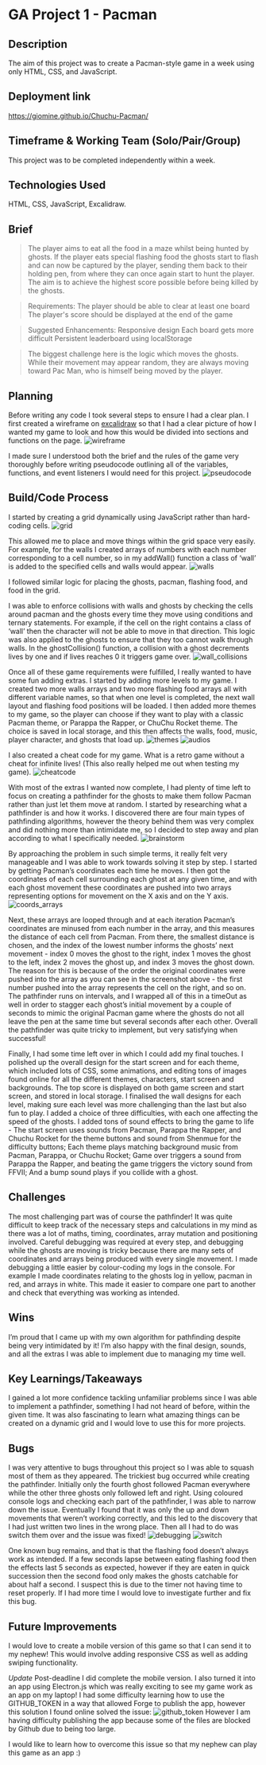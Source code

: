 # GA Project 1 - Pacman

## Description

The aim of this project was to create a Pacman-style game in a week using only HTML, CSS, and JavaScript.


## Deployment link

https://giomine.github.io/Chuchu-Pacman/


## Timeframe & Working Team (Solo/Pair/Group)

This project was to be completed independently within a week.


## Technologies Used

HTML, CSS, JavaScript, Excalidraw.


## Brief

> The player aims to eat all the food in a maze whilst being hunted by ghosts. If the player eats special flashing food the ghosts start to flash and can now be captured by the player, sending them back to their holding pen, from where they can once again start to hunt the player. The aim is to achieve the highest score possible before being killed by the ghosts.

> Requirements:
The player should be able to clear at least one board
The player's score should be displayed at the end of the game

> Suggested Enhancements:
Responsive design
Each board gets more difficult
Persistent leaderboard using localStorage

> The biggest challenge here is the logic which moves the ghosts. While their movement may appear random, they are always moving toward Pac Man, who is himself being moved by the player.


## Planning

Before writing any code I took several steps to ensure I had a clear plan. I first created a wireframe on [excalidraw](https://www.excalidraw.com) so that I had a clear picture of how I wanted my game to look and how this would be divided into sections and functions on the page.
![wireframe](./readme_images/Picture1.png)

I made sure I understood both the brief and the rules of the game very thoroughly before writing pseudocode outlining all of the variables, functions, and event listeners I would need for this project.
![pseudocode](./readme_images/Picture2.png)


## Build/Code Process

I started by creating a grid dynamically using JavaScript rather than hard-coding cells.
![grid](./readme_images/Picture3.png)

This allowed me to place and move things within the grid space very easily. For example, for the walls I created arrays of numbers with each number corresponding to a cell number, so in my addWall() function a class of ‘wall’ is added to the specified cells and walls would appear.
![walls](./readme_images/Picture4.png)

I followed similar logic for placing the ghosts, pacman, flashing food, and food in the grid.

I was able to enforce collisions with walls and ghosts by checking the cells around pacman and the ghosts every time they move using conditions and ternary statements. For example, if the cell on the right contains a class of ‘wall’ then the character will not be able to move in that direction. This logic was also applied to the ghosts to ensure that they too cannot walk through walls. In the ghostCollision() function, a collision with a ghost decrements lives by one and if lives reaches 0 it triggers game over.
![wall_collisions](./readme_images/Picture5.png)

Once all of these game requirements were fulfilled, I really wanted to have some fun adding extras.
I started by adding more levels to my game. I created two more walls arrays and two more flashing food arrays all with different variable names, so that when one level is completed, the next wall layout and flashing food positions will be loaded. 
I then added more themes to my game, so the player can choose if they want to play with a classic Pacman theme, or Parappa the Rapper, or ChuChu Rocket theme. The choice is saved in local storage, and this then affects the walls, food, music, player character, and ghosts that load up.
![themes](./readme_images/Picture6.png)
![audios](./readme_images/Picture7.png)

I also created a cheat code for my game. What is a retro game without a cheat for infinite lives! (This also really helped me out when testing my game).
![cheatcode](./readme_images/Picture8.png)

With most of the extras I wanted now complete, I had plenty of time left to focus on creating a pathfinder for the ghosts to make them follow Pacman rather than just let them move at random.
I started by researching what a pathfinder is and how it works. I discovered there are four main types of pathfinding algorithms, however the theory behind them was very complex and did nothing more than intimidate me, so I decided to step away and plan according to what I specifically needed.
![brainstorm](./readme_images/Picture9.jpg)
 
By approaching the problem in such simple terms, it really felt very manageable and I was able to work towards solving it step by step. 
I started by getting Pacman’s coordinates each time he moves. I then got the coordinates of each cell surrounding each ghost at any given time, and with each ghost movement these coordinates are pushed into two arrays representing options for movement on the X axis and on the Y axis.
![coords_arrays](./readme_images/Picture10.png)

Next, these arrays are looped through and at each iteration Pacman’s coordinates are minused from each number in the array, and this measures the distance of each cell from Pacman. From there, the smallest distance is chosen, and the index of the lowest number informs the ghosts’ next movement - index 0 moves the ghost to the right, index 1 moves the ghost to the left, index 2 moves the ghost up, and index 3 moves the ghost down. The reason for this is because of the order the original coordinates were pushed into the array as you can see in the screenshot above - the first number pushed into the array represents the cell on the right, and so on. The pathfinder runs on intervals, and I wrapped all of this in a timeOut as well in order to stagger each ghost’s initial movement by a couple of seconds to mimic the original Pacman game where the ghosts do not all leave the pen at the same time but several seconds after each other. Overall the pathfinder was quite tricky to implement, but very satisfying when successful!

Finally, I had some time left over in which I could add my final touches.
I polished up the overall design for the start screen and for each theme, which included lots of CSS, some animations, and editing tons of images found online for all the different themes, characters, start screen and backgrounds.
The top score is displayed on both game screen and start screen, and stored in local storage.
I finalised the wall designs for each level, making sure each level was more challenging than the last but also fun to play.
I added a choice of three difficulties, with each one affecting the speed of the ghosts.
I added tons of sound effects to bring the game to life -
The start screen uses sounds from Pacman, Parappa the Rapper, and Chuchu Rocket for the theme buttons and sound from Shenmue for the difficulty buttons;
Each theme plays matching background music from Pacman, Parappa, or Chuchu Rocket;
Game over triggers a sound from Parappa the Rapper, and beating the game triggers the victory sound from FFVII;
And a bump sound plays if you collide with a ghost.


## Challenges

The most challenging part was of course the pathfinder! It was quite difficult to keep track of the necessary steps and calculations in my mind as there was a lot of maths, timing, coordinates, array mutation and positioning involved. Careful debugging was required at every step, and debugging while the ghosts are moving is tricky because there are many sets of coordinates and arrays being produced with every single movement. I made debugging a little easier by colour-coding my logs in the console. For example I made coordinates relating to the ghosts log in yellow, pacman in red, and arrays in white. This made it easier to compare one part to another and check that everything was working as intended.


## Wins

I’m proud that I came up with my own algorithm for pathfinding despite being very intimidated by it! I’m also happy with the final design, sounds, and all the extras I was able to implement due to managing my time well.


## Key Learnings/Takeaways

I gained a lot more confidence tackling unfamiliar problems since I was able to implement a pathfinder, something I had not heard of before, within the given time.
It was also fascinating to learn what amazing things can be created on a dynamic grid and I would love to use this for more projects.


## Bugs

I was very attentive to bugs throughout this project so I was able to squash most of them as they appeared.
The trickiest bug occurred while creating the pathfinder. Initially only the fourth ghost followed Pacman everywhere while the other three ghosts only followed left and right. Using coloured console logs and checking each part of the pathfinder, I was able to narrow down the issue. Eventually I found that it was only the up and down movements that weren’t working correctly, and this led to the discovery that I had just written two lines in the wrong place. Then all I had to do was switch them over and the issue was fixed!
![debugging](./readme_images/Picture11.png)
![switch](./readme_images/Picture12.png)

One known bug remains, and that is that the flashing food doesn’t always work as intended. If a few seconds lapse between eating flashing food then the effects last 5 seconds as expected, however if they are eaten in quick succession then the second food only makes the ghosts catchable for about half a second. I suspect this is due to the timer not having time to reset properly. If I had more time I would love to investigate further and fix this bug.


## Future Improvements

I would love to create a mobile version of this game so that I can send it to my nephew! This would involve adding responsive CSS as well as adding swiping functionality.

*Update*
Post-deadline I did complete the mobile version. I also turned it into an app using Electron.js which was really exciting to see my game work as an app on my laptop!
I had some difficulty learning how to use the GITHUB_TOKEN in a way that allowed Forge to publish the app, however this solution I found online solved the issue:
![github_token](./readme_images/Picture13.png)
However I am having difficulty publishing the app because some of the files are blocked by Github due to being too large.

I would like to learn how to overcome this issue so that my nephew can play this game as an app :)

